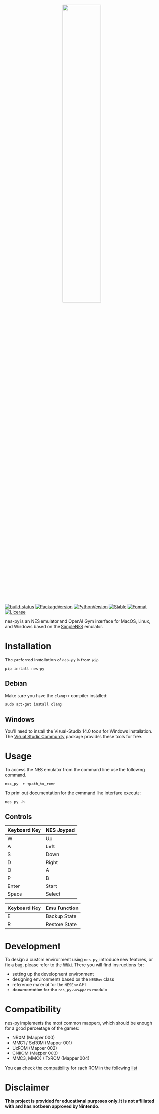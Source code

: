 <p align="center">
<img
    src="https://user-images.githubusercontent.com/2184469/42918029-a8364c66-8ad1-11e8-8147-2653091ccd38.png"
    width="50%"
/>
</p>

[![build-status][]][ci-server]
[![PackageVersion][pypi-version]][pypi-home]
[![PythonVersion][python-version]][python-home]
[![Stable][pypi-status]][pypi-home]
[![Format][pypi-format]][pypi-home]
[![License][pypi-license]](LICENSE)

[build-status]: https://travis-ci.com/Kautenja/nes-py.svg?token=FCkX2qMNHzx2qWEzZZMP&branch=master
[ci-server]: https://travis-ci.com/Kautenja/nes-py
[pypi-version]: https://badge.fury.io/py/nes-py.svg
[pypi-license]: https://img.shields.io/pypi/l/nes-py.svg
[pypi-status]: https://img.shields.io/pypi/status/nes-py.svg
[pypi-format]: https://img.shields.io/pypi/format/nes-py.svg
[pypi-home]: https://badge.fury.io/py/nes-py
[python-version]: https://img.shields.io/pypi/pyversions/nes-py.svg
[python-home]: https://python.org

nes-py is an NES emulator and OpenAI Gym interface for MacOS, Linux, and
Windows based on the [SimpleNES](https://github.com/amhndu/SimpleNES) emulator.

# Installation

The preferred installation of `nes-py` is from `pip`:

```shell
pip install nes-py
```

## Debian

Make sure you have the `clang++` compiler installed:

```shell
sudo apt-get install clang
```

## Windows

You'll need to install the Visual-Studio 14.0 tools for Windows installation.
The [Visual Studio Community](https://visualstudio.microsoft.com/downloads/)
package provides these tools for free.

# Usage

To access the NES emulator from the command line use the following command.

```shell
nes_py -r <path_to_rom>
```

To print out documentation for the command line interface execute:

```shell
nes_py -h
```

## Controls

| Keyboard Key | NES Joypad    |
|:-------------|:--------------|
| W            | Up            |
| A            | Left          |
| S            | Down          |
| D            | Right         |
| O            | A             |
| P            | B             |
| Enter        | Start         |
| Space        | Select        |

| Keyboard Key | Emu Function  |
|:-------------|:--------------|
| E            | Backup State  |
| R            | Restore State |

# Development

To design a custom environment using `nes-py`, introduce new features, or fix
a bug, please refer to the [Wiki](https://github.com/Kautenja/nes-py/wiki).
There you will find instructions for:

-   setting up the development environment
-   designing environments based on the `NESEnv` class
-   reference material for the `NESEnv` API
-   documentation for the `nes_py.wrappers` module

# Compatibility

nes-py implements the most common mappers, which should be enough for a good
percentage of the games:

-   NROM (Mapper 000)
-   MMC1 / SxROM (Mapper 001)
-   UxROM (Mapper 002)
-   CNROM (Mapper 003)
-   MMC3, MMC6 / TxROM (Mapper 004)

You can check the compatibility for each ROM in the following
[list](https://github.com/Kautenja/nes-py/blob/master/nesmapper.txt)

# Disclaimer

**This project is provided for educational purposes only. It is not affiliated with and has
not been approved by Nintendo.**
